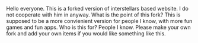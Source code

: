 Hello everyone. This is a forked version of interstellars based website. I do not cooperate with him in anyway.
What is the point of this fork? 
This is supposed to be a more convienient version for people I know, with more fun games and fun apps.
Who is this for?
People I know. Please make your own fork and add your own items if you would like something like this.
